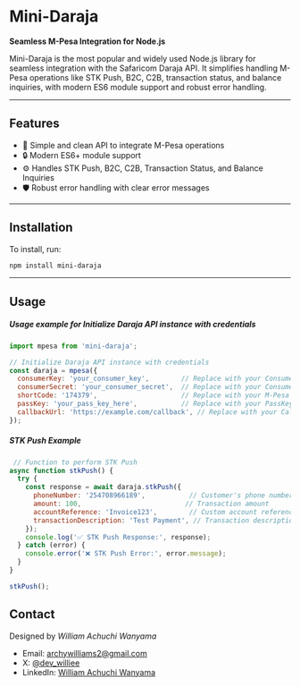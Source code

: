 # **Mini-Daraja**
**Seamless M-Pesa Integration for Node.js**

Mini-Daraja is the most popular and widely used Node.js library for seamless integration with the Safaricom Daraja API. It simplifies handling M-Pesa operations like STK Push, B2C, C2B, transaction status, and balance inquiries, with modern ES6 module support and robust error handling.

---

## **Features**
- 🚀 Simple and clean API to integrate M-Pesa operations
- 🔒 Modern ES6+ module support
- ⚙️ Handles STK Push, B2C, C2B, Transaction Status, and Balance Inquiries
- 🛡️ Robust error handling with clear error messages  

---

## Installation

To install, run:

```bash
npm install mini-daraja
```

---

## Usage

##### Usage example for Initialize Daraja API instance with credentials

```javascript
import mpesa from 'mini-daraja';

// Initialize Daraja API instance with credentials
const daraja = mpesa({
  consumerKey: 'your_consumer_key',        // Replace with your Consumer Key
  consumerSecret: 'your_consumer_secret',  // Replace with your Consumer Secret
  shortCode: '174379',                     // Replace with your M-Pesa Shortcode
  passKey: 'your_pass_key_here',           // Replace with your PassKey
  callbackUrl: 'https://example.com/callback', // Replace with your Callback URL
});
```
##### STK Push Example
```javascript
 // Function to perform STK Push
async function stkPush() {
  try {
    const response = await daraja.stkPush({
      phoneNumber: '254708966189',           // Customer's phone number (E.164 format)
      amount: 100,                          // Transaction amount
      accountReference: 'Invoice123',        // Custom account reference
      transactionDescription: 'Test Payment', // Transaction description
    });
    console.log('✅ STK Push Response:', response);
  } catch (error) {
    console.error('❌ STK Push Error:', error.message);
  }
}

stkPush();

```

## Contact

Designed by *William Achuchi Wanyama*
 - Email: [archywilliams2@gmail.com](mailto:archywilliams2@gmail.com)
 - X: [@dev_williee](https://x.com/dev_williee)
 - LinkedIn: [William Achuchi Wanyama](https://linkedin.com/in/achuchi)


            